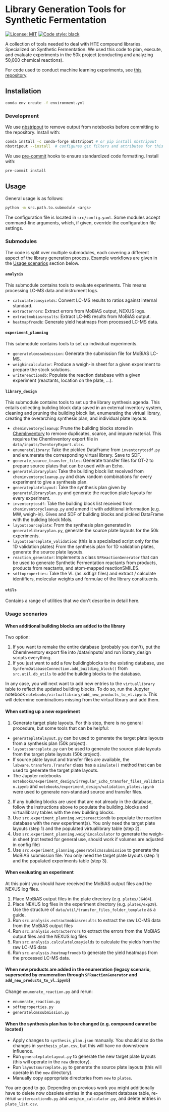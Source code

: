 # Library Generation Tools for Synthetic Fermentation

<a href="https://github.com/jugoetz/library-generation/blob/master/LICENSE"><img alt="License: MIT" src="https://black.readthedocs.io/en/stable/_static/license.svg"></a>
<a href="https://github.com/psf/black"><img alt="Code style: black" src="https://img.shields.io/badge/code%20style-black-000000.svg"></a>

A collection of tools needed to deal with HTE compound libraries.
Specialized on Synthetic Fermentation.
We used this code to plan, execute, and evaluate experiments in the 50k project (conducting and analyzing 50,000 chemical reactions).

For code used to conduct machine learning experiments, see [this repository](https://github.com/jugoetz/synferm-predictions).

## Installation

```bash
conda env create -f environment.yml
```

### Development
We use [nbstripout](https://pypi.org/project/nbstripout/) to remove output from notebooks before committing to the repository.
Install with:
```bash
conda install -c conda-forge nbstripout # or pip install nbstripout
nbstripout --install  # configures git filters and attributes for this repo
```
We use [pre-commit](https://pre-commit.com/) hooks to ensure standardized code formatting.
Install with:
```bash
pre-commit install
```

## Usage

General usage is as follows:

```bash
python -m src.path.to.submodule <args>
```

The configuration file is located in `src/config.yaml`.
Some modules accept command-line arguments, which, if given, override the configuration file settings.

### Submodules
The code is split over multiple submodules, each covering a different aspect of the library generation process.
Example workflows are given in the [Usage scenarios](#usage-scenarios) section below.

#### `analysis`

This submodule contains tools to evaluate experiments.
This means processing LC-MS data and instrument logs.

- `calculatelcmsyields`: Convert LC-MS results to ratios against internal standard.
- `extracterrors`: Extract errors from MoBiAS output, NEXUS logs.
- `extractmobiasresults`: Extract LC-MS results from MoBiAS output.
- `heatmapfromdb`: Generate yield heatmaps from processed LC-MS data.

#### `experiment_planning`

This submodule contains tools to set up individual experiments.

- `generatelcmssubmission`: Generate the submission file for MoBiAS LC-MS.
- `weighincalculator`: Produce a weigh-in sheet for a given experiment to prepare the stock solutions.
- `writereactiondb`: Populate the reaction database with a given experiment (reactants, location on the plate, ...).

#### `library_design`

This submodule contains tools to set up the library synthesis agenda.
This entails collecting building block data saved in an external inventory system,
cleaning and pruning the building block list,
enumerating the virtual library,
creating the overarching synthesis plan,
and individual plate layouts.

- `cheminventorycleanup`: Prune the building blocks stored in [ChemInventory](https://www.cheminventory.net/)
    to remove duplicates, scarce, and impure material.
    This requires the ChemInventory export file in `data/inputs/IventoryExport.xlsx`.
- `enumeratelibrary`: Take the pickled DataFrame from `inventorytosdf.py` and enumerate the corresponding virtual
  library. Save to SDF.
- `generate_source_transfer_files`: Generate transfer files for OT-2 to prepare source plates that can be used with an Echo.
- `generatelibraryplan`: Take the building block list received from `cheminventorycleanup.py` and
draw random combinations for every experiment to give a synthesis plan.
- `generateplatelayout`: Take the synthesis plan given by `generatelibraryplan.py` and generate the
  reaction plate layouts for every experiment.
- `inventorytosdf`: Take the building block list received from `cheminventorycleanup.py` and amend it with
  additional information (e.g. MW, weigh-in). Gives and SDF of building blocks and pickled DataFrame with the building block Mols.
- `layoutsourceplate`: From the synthesis plan generated in  `generatelibraryplan.py`, generate the source plate layouts for the 50k experiments.
- `layoutsourceplate_validation`: (this is a specialized script only for the 1D validation plates)
  From the synthesis plan for 1D validation plates, generate the source plate layouts.
- `reaction_generator`: Implements a class `SFReactionGenerator` that can be used to generate Synthetic Fermentation
    reactants from products, products from reactants, and atom-mapped reactionSMILES.
- `sdftoproperties`: Take the VL (as .sdf.gz files) and extract / calculate identifiers, molecular weights and
  formulae of the library constituents.

#### `utils`
Contains a range of utilities that we don't describe in detail here.

### Usage scenarios
#### When additional building blocks are added to the library

Two option:
1. If you want to remake the entire database (probably you don't), put the ChemInventory export file into <root>/data/inputs/ and run library_design scripts everything.
2. If you just want to add a few buildingblocks to the existing database, use `SynfermDatabaseConnection.add_building_block()` from `src.util.db_utils` to add the building blocks to the database.

In any case, you will next want to add new entries to the `virtuallibrary` table to reflect the updated building blocks.
To do so, run the Jupyter notebook `notebooks/virtuallibrary/add_new_products_to_vl.ipynb`.
This will determine combinations missing from the virtual library and add them.

#### When setting up a new experiment

1. Generate target plate layouts. For this step, there is no general procedure, but some tools that can be helpful:
  - `generateplatelayout.py` can be used to generate the target plate layouts from a synthesis plan (50k project).
  - `layoutsourceplate.py` can be used to generate the source plate layouts from the target plate layouts (50k project).
  - If source plate layout and transfer files are available, the `labware.transfers.Transfer` class has a
      `simulate()` method that can be used to generate the target plate layouts.
  - The Jupyter notebooks `notebooks/experiment_design/irregular_Echo_transfer_files_validation.ipynb` and
      `notebooks/experiment_design/validation_plates.ipynb` were used to generate non-standard source and transfer files.
2. If any building blocks are used that are not already in the database, follow the instructions above to populate the
    building_blocks and virtuallibrary tables with the new building blocks.
3. Use `src.experiment_planning.writereactiondb` to populate the reaction database with the new experiment(s).
    You only need the target plate layouts (step 1) and the populated virtuallibrary table (step 2).
4. Use `src.experiment_planning.weighincalculator` to generate the weigh-in sheet (not tested for general use, should work if volumes are adjusted in config file)
5. Use `src.experiment_planning.generatelcmssubmission` to generate the MoBiAS submission file.
    You only need the target plate layouts (step 1) and the populated experiments table (step 3).

#### When evaluating an experiment
At this point you should have received the MoBiAS output files and the NEXUS log files.
1. Place MoBiAS output files in the plate directory (e.g. `plates/JG404`).
2. Place NEXUS log files in the experiment directory (e.g. `plates/exp29`). Use the structure of `data/util/transfer_files_folder_template` as a guide.
3. Run `src.analysis.extractmobiasresults` to extract the raw LC-MS data from the MoBiAS output files
4. Run `src.analysis.extracterrors` to extract the errors from the MoBiAS output files and the NEXUS log files
5. Run `src.analysis.calculatelcmsyields` to calculate the yields from the raw LC-MS data
6. Run `src.analysis.heatmapfromdb` to generate the yield heatmaps from the processed LC-MS data.


#### When new products are added in the enumeration (legacy scenario, superseded by enumeration through `SFReactionGenerator` and `add_new_products_to_vl.ipynb`)
Change `enumerate_reaction.py` and rerun:

- `enumerate_reaction.py`
- `sdftoproperties.py`
- `generatelcmssubmission.py`

#### When the synthesis plan has to be changed (e.g. compound cannot be located)

- Apply changes to `synthesis_plan.json` manually.
  You should also do the changes in `synthesis_plan.csv`, but this will have no downstream influence.
- Run `generateplatelayout.py` to generate the new target plate layouts (this will operate in the `new` directory).
- Run `layoutsourceplate.py` to generate the source plate layouts (this will operate in the `new` directory).
- Manually copy appropriate directories from `new` to `plates`.

You are good to go.
Depending on previous work you might additionally have to delete now obsolete entries in the experiment database table,
re-rerun `writereactiondb.py` and `weighin_calculator.py`, and delete entries in `plate_list.csv`.
